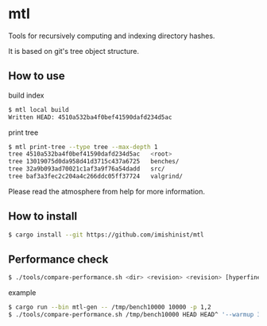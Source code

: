 # mtl

Tools for recursively computing and indexing directory hashes.

It is based on git's tree object structure.

## How to use

build index

```bash
$ mtl local build
Written HEAD: 4510a532ba4f0bef41590dafd234d5ac
```

print tree

```bash
$ mtl print-tree --type tree --max-depth 1
tree 4510a532ba4f0bef41590dafd234d5ac   <root>
tree 13019075d0da958d41d3715c437a6725   benches/
tree 32a9b093ad70021c1af3a9f76a54dadd   src/
tree baf3a3fec2c204a4c266ddc05ff37724   valgrind/
```

Please read the atmosphere from help for more information.


## How to install

```bash
$ cargo install --git https://github.com/imishinist/mtl
```

## Performance check

```bash
$ ./tools/compare-performance.sh <dir> <revision> <revision> [hyperfine options] 
```

example

```bash
$ cargo run --bin mtl-gen -- /tmp/bench10000 10000 -p 1,2
$ ./tools/compare-performance.sh /tmp/bench10000 HEAD HEAD^ '--warmup 3'
```
